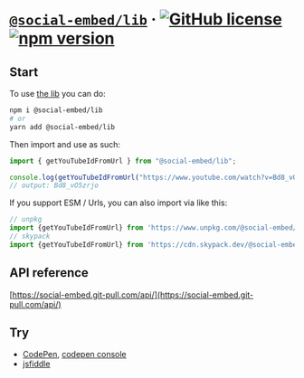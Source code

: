 # [`@social-embed/lib`](https://social-embed.git-pull.com/) &middot; [![GitHub license](https://img.shields.io/badge/license-MIT-blue.svg)](https://github.com/social-embed/social-embed/blob/master/LICENSE) [![npm version](https://img.shields.io/npm/v/@social-embed/lib.svg?style=flat)](https://www.npmjs.com/package/@social-embed/lib)

## Start

To use [the lib](https://oembed-components.git-pull.com/api/) you can do:

```bash
npm i @social-embed/lib
# or
yarn add @social-embed/lib
```

Then import and use as such:

```typescript
import { getYouTubeIdFromUrl } from "@social-embed/lib";

console.log(getYouTubeIdFromUrl("https://www.youtube.com/watch?v=Bd8_vO5zrjo"));
// output: Bd8_vO5zrjo
```

If you support ESM / Urls, you can also import via like this:

```typescript
// unpkg
import {getYouTubeIdFromUrl} from 'https://www.unpkg.com/@social-embed/lib?module';
// skypack
import {getYouTubeIdFromUrl} from 'https://cdn.skypack.dev/@social-embed/lib';
```

## API reference

[https://social-embed.git-pull.com/api/](https://social-embed.git-pull.com/api/)

## Try

- [CodePen], [codepen console]
- [jsfiddle]

[codepen]: https://codepen.io/attachment/pen/VwPPrNq
[codepen console]: https://codepen.io/attachment/pen/poRRpdp?editors=0010
[jsfiddle]: https://jsfiddle.net/gitpull/pcLagbsm/
